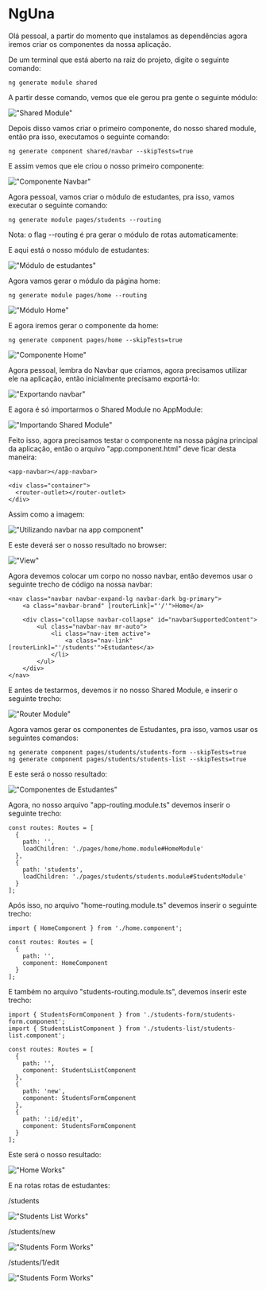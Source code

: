 # NgUna

Olá pessoal, a partir do momento que instalamos as dependências agora iremos criar os componentes da nossa aplicação.

De um terminal que está aberto na raiz do projeto, digite o seguinte comando:

```
ng generate module shared
````

A partir desse comando, vemos que ele gerou pra gente o seguinte módulo:

!["Shared Module"](https://i.imgur.com/64AbrLE.jpg)

Depois disso vamos criar o primeiro componente, do nosso shared module, então pra isso, executamos o seguinte comando:

```
ng generate component shared/navbar --skipTests=true
```

E assim vemos que ele criou o nosso primeiro componente:

!["Componente Navbar"](https://i.imgur.com/YfQFRXe.jpg)

Agora pessoal, vamos criar o módulo de estudantes, pra isso, vamos executar o seguinte comando:

```
ng generate module pages/students --routing
```

Nota: o flag --routing é pra gerar o módulo de rotas automaticamente:

E aqui está o nosso módulo de estudantes:

!["Módulo de estudantes"](https://i.imgur.com/1kALDuf.jpg)

Agora vamos gerar o módulo da página home:

```
ng generate module pages/home --routing
```

!["Módulo Home"](https://i.imgur.com/EDX8oF8.jpg)


E agora iremos gerar o componente da home:

```
ng generate component pages/home --skipTests=true
```

!["Componente Home"](https://i.imgur.com/bMCa2ik.jpg)

Agora pessoal, lembra do Navbar que criamos, agora precisamos utilizar ele na aplicação, então inicialmente precisamo exportá-lo:

!["Exportando navbar"](https://i.imgur.com/RCTXzjz.jpg)

E agora é só importarmos o Shared Module no AppModule:

!["Importando Shared Module"](https://i.imgur.com/eykh4EU.jpg)

Feito isso, agora precisamos testar o componente na nossa página principal da aplicação, então o arquivo "app.component.html" deve ficar desta maneira: 

```
<app-navbar></app-navbar>

<div class="container">
  <router-outlet></router-outlet>
</div>
```

Assim como a imagem:

!["Utilizando navbar na app component"](https://i.imgur.com/6XpIIyr.jpg)

E este deverá ser o nosso resultado no browser:

!["View"](https://i.imgur.com/AXowtU0.jpg)

Agora devemos colocar um corpo no nosso navbar, então devemos usar o seguinte trecho de código na nossa navbar:

```
<nav class="navbar navbar-expand-lg navbar-dark bg-primary">
    <a class="navbar-brand" [routerLink]="'/'">Home</a>
   
    <div class="collapse navbar-collapse" id="navbarSupportedContent">
        <ul class="navbar-nav mr-auto">
            <li class="nav-item active">
                <a class="nav-link" [routerLink]="'/students'">Estudantes</a>
            </li>
        </ul>
    </div>
</nav>
```

E antes de testarmos, devemos ir no nosso Shared Module, e inserir o seguinte trecho:

!["Router Module"](https://i.imgur.com/rfNEwfM.jpg)

Agora vamos gerar os componentes de Estudantes, pra isso, vamos usar os seguintes comandos:

```
ng generate component pages/students/students-form --skipTests=true
ng generate component pages/students/students-list --skipTests=true
```

E este será o nosso resultado:

!["Componentes de Estudantes"](https://i.imgur.com/DDpt2GV.jpg)

Agora, no nosso arquivo "app-routing.module.ts" devemos inserir o seguinte trecho:


```
const routes: Routes = [
  {
    path: '',
    loadChildren: './pages/home/home.module#HomeModule'
  },
  {
    path: 'students',
    loadChildren: './pages/students/students.module#StudentsModule'
  }
];
```

Após isso, no arquivo "home-routing.module.ts" devemos inserir o seguinte trecho:

```
import { HomeComponent } from './home.component';

const routes: Routes = [
  {
    path: '',
    component: HomeComponent
  }
];
```

E também no arquivo "students-routing.module.ts", devemos inserir este trecho:

```
import { StudentsFormComponent } from './students-form/students-form.component';
import { StudentsListComponent } from './students-list/students-list.component';

const routes: Routes = [
  {
    path: '',
    component: StudentsListComponent
  },
  {
    path: 'new',
    component: StudentsFormComponent
  },
  {
    path: ':id/edit',
    component: StudentsFormComponent
  }
];
```

Este será o nosso resultado:

!["Home Works"](https://i.imgur.com/QryP6B3.jpg)

E na rotas rotas de estudantes:

/students

!["Students List Works"](https://i.imgur.com/BDgEKqk.jpg)

/students/new

!["Students Form Works"](https://i.imgur.com/B3MFw1i.jpg)

/students/1/edit

!["Students Form Works"](https://i.imgur.com/pJyq09u.jpg)























